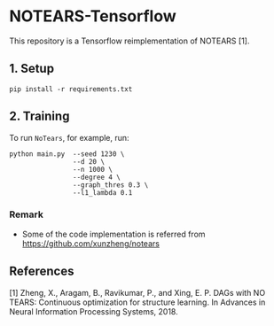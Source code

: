 # NOTEARS-Tensorflow

This repository is a Tensorflow reimplementation of NOTEARS [1].

## 1. Setup

```
pip install -r requirements.txt
```

## 2. Training
To run `NoTears`, for example, run:

```
python main.py  --seed 1230 \
                --d 20 \
                --n 1000 \
                --degree 4 \
                --graph_thres 0.3 \
                --l1_lambda 0.1
```

### Remark
- Some of the code implementation is referred from https://github.com/xunzheng/notears

## References
[1] Zheng, X., Aragam, B., Ravikumar, P., and Xing, E. P. DAGs with NO TEARS: Continuous optimization for structure learning. In Advances in Neural Information Processing Systems, 2018.